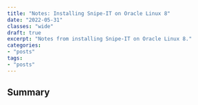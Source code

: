 ```yaml
---
title: "Notes: Installing Snipe-IT on Oracle Linux 8"
date: "2022-05-31"
classes: "wide"
draft: true
excerpt: "Notes from installing Snipe-IT on Oracle Linux 8."
categories:
- "posts"
tags:
- "posts"
---
```


## Summary


